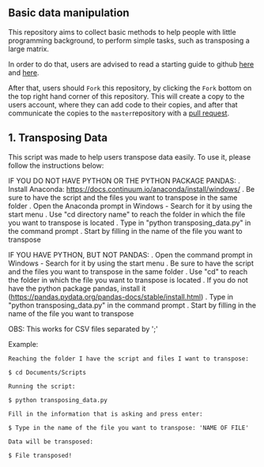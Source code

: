 ## Basic data manipulation

This repository aims to collect basic methods to help people  with little programming background, to perform simple tasks, such as transposing a large matrix.

In order to do that, users are advised to read a starting guide to github [here](https://computational-chemical-biology.github.io/ccbl_tutorials/git/) and [here](https://guides.github.com/activities/hello-world/).

After that, users should `Fork` this repository, by clicking the `Fork` bottom on the top right hand corner of this repository. This will create a copy to the users account, where they can add code to their copies, and after that communicate the copies to the `master`repository with a [pull request](https://help.github.com/en/articles/creating-a-pull-request-from-a-fork).

## 1. Transposing Data

This script was made to help users transpose data easily. To use it, please follow the instructions below:

   IF YOU DO NOT HAVE PYTHON OR THE PYTHON PACKAGE PANDAS:
   . Install Anaconda: https://docs.continuum.io/anaconda/install/windows/
   . Be sure to have the script and the files you want to transpose in the same folder
   . Open the Anaconda prompt in Windows - Search for it by using the start menu
   . Use "cd directory name" to reach the folder in which the file you want to transpose is located
   . Type in "python transposing_data.py" in the command prompt
   . Start by filling in the name of the file you want to transpose
   
   IF YOU HAVE PYTHON, BUT NOT PANDAS:
   . Open the command prompt in Windows - Search for it by using the start menu
   . Be sure to have the script and the files you want to transpose in the same folder
   . Use "cd" to reach the folder in which the file you want to transpose is located
   . If you do not have the python package pandas, install it (https://pandas.pydata.org/pandas-docs/stable/install.html)
   . Type in "python transposing_data.py" in the command prompt
   . Start by filling in the name of the file you want to transpose

OBS: This works for CSV files separated by ';'

Example: 

``` 
Reaching the folder I have the script and files I want to transpose:

$ cd Documents/Scripts

Running the script:

$ python transposing_data.py

Fill in the information that is asking and press enter:

$ Type in the name of the file you want to transpose: 'NAME OF FILE'

Data will be transposed:

$ File transposed!

```






